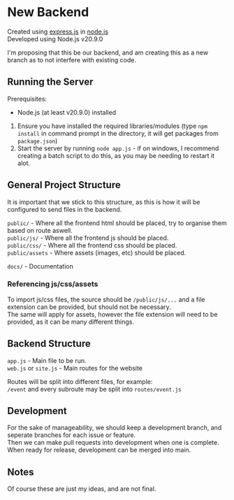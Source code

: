 # New Backend

Created using [express.js](https://expressjs.com/) in [node.js](https://nodejs.org/en)  
Developed using Node.js v20.9.0

I'm proposing that this be our backend, and am creating this as a new branch as to not interfere with existing code.

## Running the Server

Prerequisites:
- Node.js (at least v20.9.0) installed

1. Ensure you have installed the required libraries/modules (type `npm install` in command prompt in the directory, it will get packages from `package.json`)
2. Start the server by running `node app.js` - if on windows, I recommend creating a batch script to do this, as you may be needing to restart it alot.

## General Project Structure

It is important that we stick to this structure, as this is how it will be configured to send files in the backend. 

`public/` - Where all the frontend html should be placed, try to organise them based on route aswell.  
`public/js/` - Where all the frontend js should be placed.  
`public/css/` - Where all the frontend css should be placed.  
`public/assets` - Where assets (images, etc) should be placed.  

`docs/` - Documentation

### Referencing js/css/assets
To import js/css files, the source should be `/public/js/...` and a file extension can be provided, but should not be necessary.  
The same will apply for assets, however the file extension will need to be provided, as it can be many different things.

## Backend Structure

`app.js` - Main file to be run.  
`web.js` or `site.js` - Main routes for the website

Routes will be split into different files, for example:  
`/event` and every subroute may be split into `routes/event.js`

## Development

For the sake of manageability, we should keep a development branch, and seperate branches for each issue or feature.  
Then we can make pull requests into development when one is complete. When ready for release, development can be merged into main.

## Notes

Of course these are just my ideas, and are not final.
